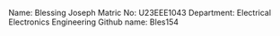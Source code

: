 Name: Blessing Joseph 
Matric No: U23EEE1043
Department: Electrical Electronics Engineering 
Github name: Bles154

<!---
Bles154/Bles154 is a ✨ special ✨ repository because its `README.md` (this file) appears on your GitHub profile.
You can click the Preview link to take a look at your changes.
--->
